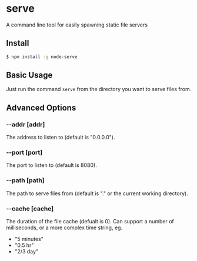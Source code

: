 # serve

A command line tool for easily spawning static file servers

## Install

```bash
$ npm install -g node-serve
```

## Basic Usage

Just run the command `serve` from the directory you want to serve files from.

## Advanced Options

### --addr [addr]

The address to listen to (default is "0.0.0.0").

### --port [port]

The port to listen to (default is 8080).

### --path [path]

The path to serve files from (default is "." or the current working directory).

### --cache [cache]

The duration of the file cache (defualt is 0). Can support a number of milliseconds, or a more complex time string, eg.

* "5 minutes"
* "0.5 hr"
* "2/3 day"

